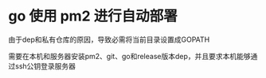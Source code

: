 # go 使用 pm2 进行自动部署

由于dep和私有仓库的原因，导致必需将当前目录设置成GOPATH

需要在本机和服务器安装pm2、git、go和release版本dep，并且要求本机能够通过ssh公钥登录服务器
